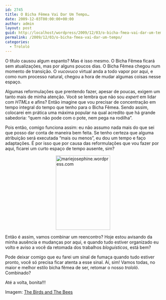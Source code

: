 ```yaml
---
id: 2745
title: O Bicha Fêmea Vai Dar Um Tempo…
date: 2009-12-03T00:00:00+00:00
author: admin
layout: post
guid: http://localhost/wordpress/2009/12/03/o-bicha-fmea-vai-dar-um-tempo/
permalink: /2009/12/03/o-bicha-fmea-vai-dar-um-tempo/
categories:
  - Trololó
---
```

O título causou algum espanto? Mas é isso mesmo. O Bicha Fêmea ficará sem atualizações, mas por alguns poucos dias. O Bicha Fêmea chegou num momento de transição. O _vucovuco_ virtual anda a todo vapor por aqui, e como num processo natural, chegou a hora de mudar algumas coisas nesse espaço. 

Algumas reformulações que prentendo fazer, apesar de poucas, exigem um tanto mais de minha atenção. Você se lembra que não sou _expert_ em lidar com _HTMLs_ e afins? Então imagine que vou precisar de concentração em tempo integral do tempo que tenho para o Bicha Fêmea. Sendo assim, colocarei em prática uma máxima popular na qual acredito que há grande sabedoria: “quem não pode com o pote, nem pega na rodilha”.

Pois então, comigo funciona assim: eu não assumo nada mais do que sei que posso dar conta de maneira bem feita. Se tenho certeza que alguma atribuição será executada “mais ou menos”, eu dou um tempo e faço adaptações. É por isso que por causa das reformulações que vou fazer por aqui, ficarei um curto espaço de tempo ausente, sim?

<img title="mariejosephine.wordpress.com" style="display:block;float:none;margin-left:auto;margin-right:auto;border-width:0;" height="240" alt="mariejosephine.wordpress.com" src="http://www.trololodemulher.com.br/blog/wp-content/uploads/2009/12/mariejosephine-wordpress-com_thumb.jpg" width="176" border="0" />

Então é assim, vamos combinar um reencontro? Hoje estou avisando da minha ausência e mudanças por aqui, e quando tudo estiver organizado eu volto e aviso a você da retomada dos trabalhos _bloguísticos_, está bem?

Pode deixar comigo que eu farei um sinal de fumaça quando tudo estiver pronto, você só precisa ficar atenta a esse sinal. Aí, sim! Vamos todas, no maior e melhor estilo bicha fêmea de ser, retomar o nosso _trololó_. Combinado? 

Até a volta, bonita!!!

Imagem: <a href="http://mariejosephine.wordpress.com/" target="_blank">The Birds and The Bees</a>